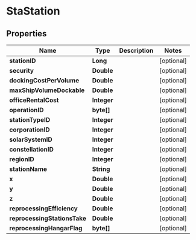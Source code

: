 
# StaStation

## Properties
Name | Type | Description | Notes
------------ | ------------- | ------------- | -------------
**stationID** | **Long** |  |  [optional]
**security** | **Double** |  |  [optional]
**dockingCostPerVolume** | **Double** |  |  [optional]
**maxShipVolumeDockable** | **Double** |  |  [optional]
**officeRentalCost** | **Integer** |  |  [optional]
**operationID** | **byte[]** |  |  [optional]
**stationTypeID** | **Integer** |  |  [optional]
**corporationID** | **Integer** |  |  [optional]
**solarSystemID** | **Integer** |  |  [optional]
**constellationID** | **Integer** |  |  [optional]
**regionID** | **Integer** |  |  [optional]
**stationName** | **String** |  |  [optional]
**x** | **Double** |  |  [optional]
**y** | **Double** |  |  [optional]
**z** | **Double** |  |  [optional]
**reprocessingEfficiency** | **Double** |  |  [optional]
**reprocessingStationsTake** | **Double** |  |  [optional]
**reprocessingHangarFlag** | **byte[]** |  |  [optional]



